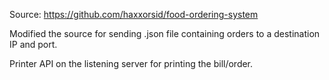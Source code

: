 Source: https://github.com/haxxorsid/food-ordering-system


Modified the source for sending .json file containing orders to a destination IP and port.


Printer API on the listening server for printing the bill/order. 

